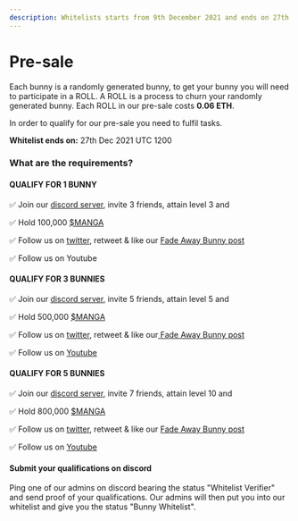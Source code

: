 ```yaml
---
description: Whitelists starts from 9th December 2021 and ends on 27th December 2021.
---
```


# Pre-sale

Each bunny is a randomly generated bunny, to get your bunny you will need to participate in a ROLL. A ROLL is a process to churn your randomly generated bunny. Each ROLL in our pre-sale costs **0.06 ETH**.

In order to qualify for our pre-sale you need to fulfil tasks.

**Whitelist ends on:** 27th Dec 2021 UTC 1200

### What are the requirements?

#### QUALIFY FOR 1 BUNNY

✅ Join our [discord server](https://discord.gg/mangatoken), invite 3 friends, attain level 3 and

✅ Hold 100,000 [$MANGA](https://pancakeswap.finance/swap?outputCurrency=0xc2cb89bbb5bba6e21db1dfe13493dfd7dcbabd68\&inputCurrency=0xe9e7cea3dedca5984780bafc599bd69add087d56)

✅ Follow us on [twitter](https://twitter.com/manga\_token), retweet & like our [Fade Away Bunny post](https://twitter.com/manga\_token/status/1468668702702796800)

✅ Follow us on Youtube

#### QUALIFY FOR 3 BUNNIES

✅ Join our [discord server](https://discord.gg/mangatoken), invite 5 friends, attain level 5 and

✅ Hold 500,000 [$MANGA](https://pancakeswap.finance/swap?outputCurrency=0xc2cb89bbb5bba6e21db1dfe13493dfd7dcbabd68\&inputCurrency=0xe9e7cea3dedca5984780bafc599bd69add087d56)

✅ Follow us on [twitter](https://twitter.com/manga\_token), retweet & like our[ Fade Away Bunny post](https://twitter.com/manga\_token/status/1468668702702796800)

✅ Follow us on [Youtube](https://www.youtube.com/channel/UCfiCki\_exYQ0OrP0VzJytcg)

#### QUALIFY FOR 5 BUNNIES

✅ Join our [discord server](https://discord.gg/mangatoken), invite 7 friends, attain level 10 and

✅ Hold 800,000 [$MANGA](https://pancakeswap.finance/swap?outputCurrency=0xc2cb89bbb5bba6e21db1dfe13493dfd7dcbabd68\&inputCurrency=0xe9e7cea3dedca5984780bafc599bd69add087d56)

✅ Follow us on [twitter](https://twitter.com/manga\_token), retweet & like our [Fade Away Bunny post](https://twitter.com/manga\_token/status/1468668702702796800)

✅ Follow us on [Youtube](https://www.youtube.com/channel/UCfiCki\_exYQ0OrP0VzJytcg)

#### Submit your qualifications on discord

Ping one of our admins on discord bearing the status "Whitelist Verifier" and send proof of your qualifications. Our admins will then put you into our whitelist and give you the status "Bunny Whitelist".
